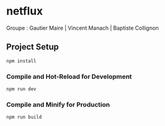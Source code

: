 # netflux

Groupe : Gautier Maire | Vincent Manach | Baptiste Collignon

## Project Setup

```sh
npm install
```

### Compile and Hot-Reload for Development

```sh
npm run dev
```

### Compile and Minify for Production

```sh
npm run build
```
